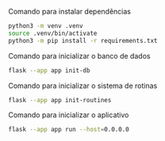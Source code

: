 Comando para instalar dependências
```bash
python3 -m venv .venv
source .venv/bin/activate
python3 -m pip install -r requirements.txt
```

Comando para inicializar o banco de dados
```bash
flask --app app init-db
```

Comando para inicializar o sistema de rotinas
```bash
flask --app app init-routines
```

Comando para inicializar o aplicativo
```bash
flask --app app run --host=0.0.0.0
```

